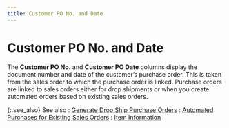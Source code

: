 ```yaml
---
title: Customer PO No. and Date
---
```


# Customer PO No. and Date


The **Customer PO No.** and **Customer PO Date** columns display the  document number and date of the customer’s purchase order. This is taken  from the sales order to which the purchase order is linked. Purchase orders  are linked to sales orders either for drop shipments or when you create  automated orders based on existing sales orders.


{:.see_also}
See also
: [Generate  Drop Ship Purchase Orders]({{site.sp_chm}}/sales-docs/sales-orders/so-proc/gen-po-util/gen-dropship-po/generate_drop_ship_purchase_orders.html)
: [Automated  Purchases for Existing Sales Orders]({{site.pp_baseurl}}/purc-proc/pos/create-po/auto-generate-po/for-existing-orders/automated_purchases_for_existing_sales_orders.html)
: [Item Information]({{site.pp_baseurl}}/purc-proc/doc-profile/contents/item-info/item_information_pp.html)
